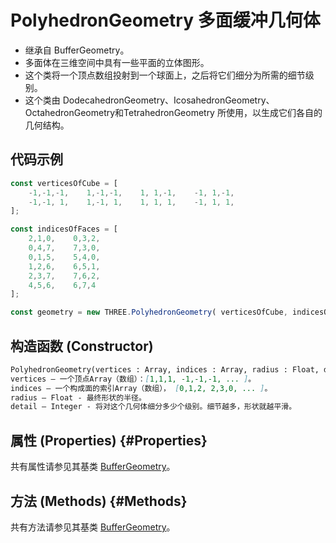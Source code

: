 # PolyhedronGeometry 多面缓冲几何体

- 继承自 BufferGeometry。
- 多面体在三维空间中具有一些平面的立体图形。
- 这个类将一个顶点数组投射到一个球面上，之后将它们细分为所需的细节级别。
- 这个类由 DodecahedronGeometry、IcosahedronGeometry、OctahedronGeometry和TetrahedronGeometry 所使用，以生成它们各自的几何结构。

## 代码示例

```js
const verticesOfCube = [
    -1,-1,-1,    1,-1,-1,    1, 1,-1,    -1, 1,-1,
    -1,-1, 1,    1,-1, 1,    1, 1, 1,    -1, 1, 1,
];

const indicesOfFaces = [
    2,1,0,    0,3,2,
    0,4,7,    7,3,0,
    0,1,5,    5,4,0,
    1,2,6,    6,5,1,
    2,3,7,    7,6,2,
    4,5,6,    6,7,4
];

const geometry = new THREE.PolyhedronGeometry( verticesOfCube, indicesOfFaces, 6, 2 );
```

## 构造函数 (Constructor)

```md
PolyhedronGeometry(vertices : Array, indices : Array, radius : Float, detail : Integer)
vertices — 一个顶点Array（数组）：[1,1,1, -1,-1,-1, ... ]。
indices — 一个构成面的索引Array（数组）， [0,1,2, 2,3,0, ... ]。
radius — Float - 最终形状的半径。
detail — Integer - 将对这个几何体细分多少个级别。细节越多，形状就越平滑。
```

## 属性 (Properties) {#Properties}

共有属性请参见其基类 [BufferGeometry](../core/BufferGeometry#Properties)。

## 方法 (Methods) {#Methods}

共有方法请参见其基类 [BufferGeometry](../core/BufferGeometry#Methods)。